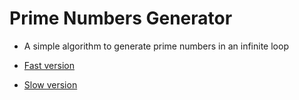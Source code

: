 # Prime Numbers Generator


- A simple algorithm to generate prime numbers in an infinite loop


- [Fast version](http://pesout.github.io/prime-numbers-generator)
- [Slow version](http://pesout.github.io/prime-numbers-generator/dod)
